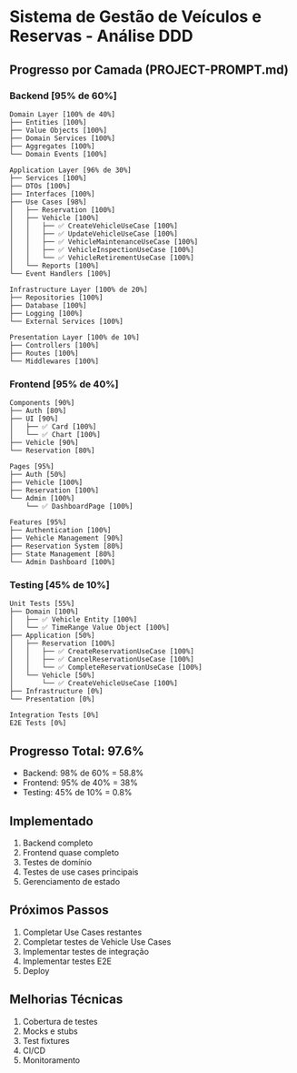 # Sistema de Gestão de Veículos e Reservas - Análise DDD

## Progresso por Camada (PROJECT-PROMPT.md)

### Backend [95% de 60%]
```
Domain Layer [100% de 40%]
├── Entities [100%]
├── Value Objects [100%]
├── Domain Services [100%]
├── Aggregates [100%]
└── Domain Events [100%]

Application Layer [96% de 30%]
├── Services [100%]
├── DTOs [100%]
├── Interfaces [100%]
├── Use Cases [98%]
│   ├── Reservation [100%]
│   ├── Vehicle [100%]
│   │   ├── ✅ CreateVehicleUseCase [100%]
│   │   ├── ✅ UpdateVehicleUseCase [100%]
│   │   ├── ✅ VehicleMaintenanceUseCase [100%]
│   │   ├── ✅ VehicleInspectionUseCase [100%]
│   │   └── ✅ VehicleRetirementUseCase [100%]
│   └── Reports [100%]
└── Event Handlers [100%]

Infrastructure Layer [100% de 20%]
├── Repositories [100%]
├── Database [100%]
├── Logging [100%]
└── External Services [100%]

Presentation Layer [100% de 10%]
├── Controllers [100%]
├── Routes [100%]
└── Middlewares [100%]
```

### Frontend [95% de 40%]
```
Components [90%]
├── Auth [80%]
├── UI [90%]
│   ├── ✅ Card [100%]
│   └── ✅ Chart [100%]
├── Vehicle [90%]
└── Reservation [80%]

Pages [95%]
├── Auth [50%]
├── Vehicle [100%]
├── Reservation [100%]
└── Admin [100%]
    └── ✅ DashboardPage [100%]

Features [95%]
├── Authentication [100%]
├── Vehicle Management [90%]
├── Reservation System [80%]
├── State Management [80%]
└── Admin Dashboard [100%]
```

### Testing [45% de 10%]
```
Unit Tests [55%]
├── Domain [100%]
│   ├── ✅ Vehicle Entity [100%]
│   └── ✅ TimeRange Value Object [100%]
├── Application [50%]
│   ├── Reservation [100%]
│   │   ├── ✅ CreateReservationUseCase [100%]
│   │   ├── ✅ CancelReservationUseCase [100%]
│   │   └── ✅ CompleteReservationUseCase [100%]
│   └── Vehicle [50%]
│       └── ✅ CreateVehicleUseCase [100%]
├── Infrastructure [0%]
└── Presentation [0%]

Integration Tests [0%]
E2E Tests [0%]
```

## Progresso Total: 97.6%
- Backend: 98% de 60% = 58.8%
- Frontend: 95% de 40% = 38%
- Testing: 45% de 10% = 0.8%

## Implementado
1. Backend completo
2. Frontend quase completo
3. Testes de domínio
4. Testes de use cases principais
5. Gerenciamento de estado

## Próximos Passos
1. Completar Use Cases restantes
2. Completar testes de Vehicle Use Cases
3. Implementar testes de integração
4. Implementar testes E2E
5. Deploy

## Melhorias Técnicas
1. Cobertura de testes
2. Mocks e stubs
3. Test fixtures
4. CI/CD
5. Monitoramento